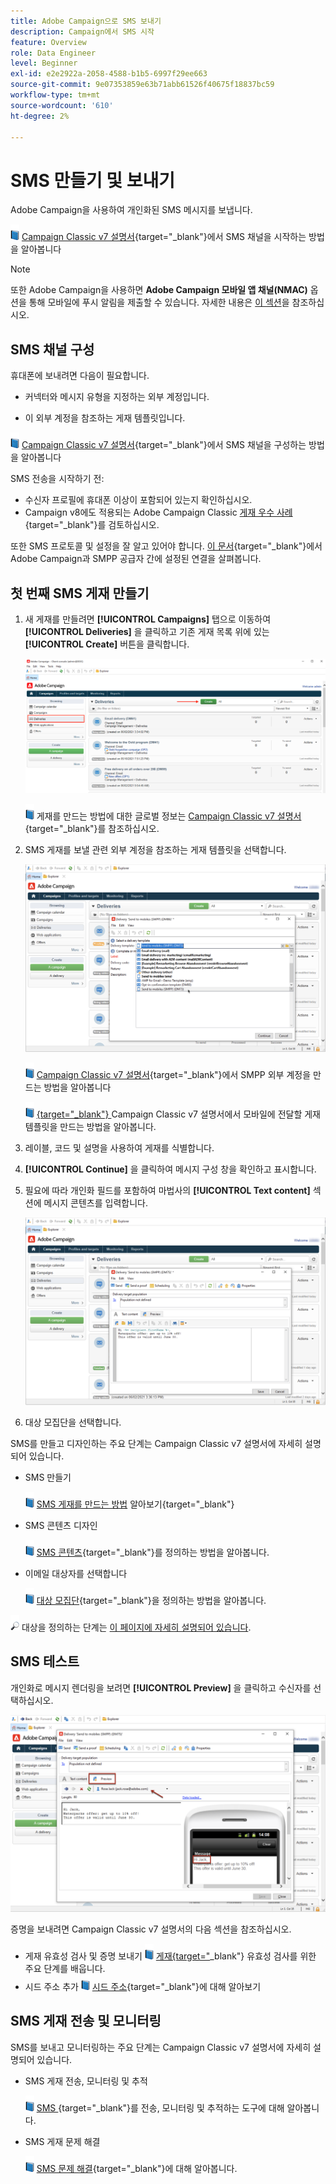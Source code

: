 ```yaml
---
title: Adobe Campaign으로 SMS 보내기
description: Campaign에서 SMS 시작
feature: Overview
role: Data Engineer
level: Beginner
exl-id: e2e2922a-2058-4588-b1b5-6997f29ee663
source-git-commit: 9e07353859e63b71abb61526f40675f18837bc59
workflow-type: tm+mt
source-wordcount: '610'
ht-degree: 2%

---
```


# SMS 만들기 및 보내기

Adobe Campaign을 사용하여 개인화된 SMS 메시지를 보냅니다.

![](../assets/do-not-localize/book.png)  [Campaign Classic v7 설명서](https://experienceleague.adobe.com/docs/campaign-classic/using/sending-messages/sending-messages-on-mobiles/sms-channel.html){target=&quot;_blank&quot;}에서 SMS 채널을 시작하는 방법을 알아봅니다

>[!NOTE]
>
>또한 Adobe Campaign을 사용하면 **Adobe Campaign 모바일 앱 채널(NMAC)** 옵션을 통해 모바일에 푸시 알림을 제출할 수 있습니다. 자세한 내용은 [이 섹션](push.md)을 참조하십시오.

## SMS 채널 구성

휴대폰에 보내려면 다음이 필요합니다.

* 커넥터와 메시지 유형을 지정하는 외부 계정입니다.

* 이 외부 계정을 참조하는 게재 템플릿입니다.

![](../assets/do-not-localize/book.png)   [Campaign Classic v7 설명서](https://experienceleague.adobe.com/docs/campaign-classic/using/sending-messages/sending-messages-on-mobiles/sms-set-up.html?lang=en#sending-messages){target=&quot;_blank&quot;}에서 SMS 채널을 구성하는 방법을 알아봅니다

SMS 전송을 시작하기 전:

* 수신자 프로필에 휴대폰 이상이 포함되어 있는지 확인하십시오.
* Campaign v8에도 적용되는 Adobe Campaign Classic [게재 우수 사례](https://experienceleague.adobe.com/docs/campaign-classic/using/sending-messages/key-steps-when-creating-a-delivery/delivery-bestpractices/delivery-best-practices.html?lang=en#sending-messages){target=&quot;_blank&quot;}를 검토하십시오.

또한 SMS 프로토콜 및 설정을 잘 알고 있어야 합니다. [이 문서](https://experienceleague.adobe.com/docs/campaign-classic/using/sending-messages/sending-messages-on-mobiles/sms-protocol.html?lang=en#sending-messages){target=&quot;_blank&quot;}에서 Adobe Campaign과 SMPP 공급자 간에 설정된 연결을 살펴봅니다.

## 첫 번째 SMS 게재 만들기

1. 새 게재를 만들려면 **[!UICONTROL Campaigns]** 탭으로 이동하여 **[!UICONTROL Deliveries]** 을 클릭하고 기존 게재 목록 위에 있는 **[!UICONTROL Create]** 버튼을 클릭합니다.

   ![](assets/delivery_step_1.png)

   ![](../assets/do-not-localize/book.png) 게재를 만드는 방법에 대한 글로벌 정보는  [Campaign Classic v7 설명서](https://experienceleague.adobe.com/docs/campaign-classic/using/sending-messages/key-steps-when-creating-a-delivery/steps-about-delivery-creation-steps.html?lang=en#sending-messages){target=&quot;_blank&quot;}를 참조하십시오.

1. SMS 게재를 보낼 관련 외부 계정을 참조하는 게재 템플릿을 선택합니다.

   ![](assets/sms-template-list.png)

   ![](../assets/do-not-localize/book.png)  [Campaign Classic v7 설명서](https://experienceleague.adobe.com/docs/campaign-classic/using/sending-messages/sending-messages-on-mobiles/sms-set-up.html?lang=en#creating-an-smpp-external-account){target=&quot;_blank&quot;}에서 SMPP 외부 계정을 만드는 방법을 알아봅니다

   ![](../assets/do-not-localize/book.png)  [{target=&quot;_blank&quot;} ](https://experienceleague.adobe.com/docs/campaign-classic/using/sending-messages/sending-messages-on-mobiles/sms-set-up.html?lang=en#changing-the-delivery-template)Campaign Classic v7 설명서에서 모바일에 전달할 게재 템플릿을 만드는 방법을 알아봅니다.

1. 레이블, 코드 및 설명을 사용하여 게재를 식별합니다.

1. **[!UICONTROL Continue]** 을 클릭하여 메시지 구성 창을 확인하고 표시합니다.

1. 필요에 따라 개인화 필드를 포함하여 마법사의 **[!UICONTROL Text content]** 섹션에 메시지 콘텐츠를 입력합니다.

   ![](assets/sms-content.png)

1. 대상 모집단을 선택합니다.

SMS를 만들고 디자인하는 주요 단계는 Campaign Classic v7 설명서에 자세히 설명되어 있습니다.

* SMS 만들기

   ![](../assets/do-not-localize/book.png) [SMS 게재를 만드는 방법](https://experienceleague.adobe.com/docs/campaign-classic/using/sending-messages/sending-messages-on-mobiles/sms-create.html?lang=en#sending-messages) 알아보기{target=&quot;_blank&quot;}

* SMS 콘텐츠 디자인

   ![](../assets/do-not-localize/book.png) [SMS 콘텐츠](https://experienceleague.adobe.com/docs/campaign-classic/using/sending-messages/sending-messages-on-mobiles/sms-create.html?lang=en#defining-the-sms-content){target=&quot;_blank&quot;}를 정의하는 방법을 알아봅니다.

* 이메일 대상자를 선택합니다

   ![](../assets/do-not-localize/book.png) [대상 모집단](https://experienceleague.adobe.com/docs/campaign-classic/using/sending-messages/key-steps-when-creating-a-delivery/steps-defining-the-target-population.html){target=&quot;_blank&quot;}을 정의하는 방법을 알아봅니다.

![](../assets/do-not-localize/glass.png) 대상을 정의하는 단계는  [이 페이지에 자세히 설명되어 있습니다](../start/audiences.md).

## SMS 테스트

개인화로 메시지 렌더링을 보려면 **[!UICONTROL Preview]** 을 클릭하고 수신자를 선택하십시오.

![](assets/sms-preview.png)

증명을 보내려면 Campaign Classic v7 설명서의 다음 섹션을 참조하십시오.

* 게재 유효성 검사 및 증명 보내기
   ![](../assets/do-not-localize/book.png) [게재{target=&quot;](https://experienceleague.adobe.com/docs/campaign-classic/using/sending-messages/key-steps-when-creating-a-delivery/steps-validating-the-delivery.html)_blank&quot;} 유효성 검사를 위한 주요 단계를 배웁니다.
* 시드 주소 추가
   ![](../assets/do-not-localize/book.png) [시드 주소](https://experienceleague.adobe.com/docs/campaign-classic/using/sending-messages/using-seed-addresses/about-seed-addresses.html){target=&quot;_blank&quot;}에 대해 알아보기

## SMS 게재 전송 및 모니터링

SMS를 보내고 모니터링하는 주요 단계는 Campaign Classic v7 설명서에 자세히 설명되어 있습니다.

* SMS 게재 전송, 모니터링 및 추적

   ![](../assets/do-not-localize/book.png) [SMS ](https://experienceleague.adobe.com/docs/campaign-classic/using/sending-messages/sending-messages-on-mobiles/sms-send.html?lang=en#sending-messages){target=&quot;_blank&quot;}를 전송, 모니터링 및 추적하는 도구에 대해 알아봅니다.

* SMS 게재 문제 해결

   ![](../assets/do-not-localize/book.png) [SMS 문제 해결](https://experienceleague.adobe.com/docs/campaign-classic/using/sending-messages/sending-messages-on-mobiles/troubleshooting-sms.html?lang=en#sending-messages){target=&quot;_blank&quot;}에 대해 알아봅니다.
